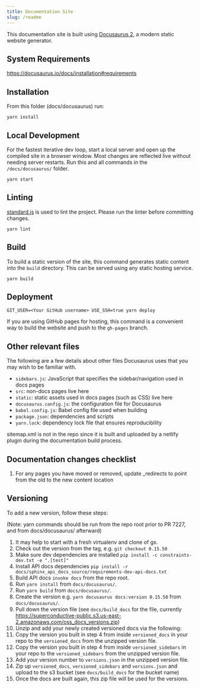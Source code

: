```yaml
---
title: Documentation Site
slug: /readme
---
```


This documentation site is built using [Docusaurus 2](https://v2.docusaurus.io/), a modern static website generator.

## System Requirements

https://docusaurus.io/docs/installation#requirements

## Installation

From this folder (docs/docusaurus) run:

```console
yarn install
```

## Local Development

For the fastest iterative dev loop, start a local server and open up the compiled site in a browser window. Most changes are reflected live without needing server restarts. Run this and all commands in the `/docs/docusaurus/` folder.

```console
yarn start
```

## Linting

[standard.js](https://standardjs.com/) is used to lint the project. Please run the linter before committing changes.

```console
yarn lint
```

## Build

To build a static version of the site, this command generates static content into the `build` directory. This can be served using any static hosting service.

```console
yarn build
```

## Deployment

```console
GIT_USER=<Your GitHub username> USE_SSH=true yarn deploy
```

If you are using GitHub pages for hosting, this command is a convenient way to build the website and push to the `gh-pages` branch.

## Other relevant files

The following are a few details about other files Docusaurus uses that you may wish to be familiar with.

- `sidebars.js`: JavaScript that specifies the sidebar/navigation used in docs pages
- `src`: non-docs pages live here
- `static`: static assets used in docs pages (such as CSS) live here
- `docusaurus.config.js`: the configuration file for Docusaurus
- `babel.config.js`: Babel config file used when building
- `package.json`: dependencies and scripts
- `yarn.lock`: dependency lock file that ensures reproducibility

sitemap.xml is not in the repo since it is built and uploaded by a netlify plugin during the documentation build process. 

## Documentation changes checklist

1. For any pages you have moved or removed, update _redirects to point from the old to the new content location


## Versioning

To add a new version, follow these steps:

(Note: yarn commands should be run from the repo root prior to PR 7227, and from docs/docusaurus/ afterward)

1. It may help to start with a fresh virtualenv and clone of gx.
2. Check out the version from the tag, e.g. `git checkout 0.15.50`
3. Make sure dev dependencies are installed `pip install -c constraints-dev.txt -e ".[test]"`
4. Install API docs dependencies `pip install -r docs/sphinx_api_docs_source/requirements-dev-api-docs.txt`
5. Build API docs `invoke docs` from the repo root.
6. Run `yarn install` from `docs/docusaurus/`.
7. Run `yarn build` from `docs/docusaurus/`.
8. Create the version e.g. `yarn docusaurus docs:version 0.15.50` from `docs/docusaurus/`.
9. Pull down the version file (see `docs/build_docs` for the file, currently https://superconductive-public.s3.us-east-2.amazonaws.com/oss_docs_versions.zip)
10. Unzip and add your newly created versioned docs via the following:
11. Copy the version you built in step 4 from inside `versioned_docs` in your repo to the `versioned_docs` from the unzipped version file.
12. Copy the version you built in step 4 from inside `versioned_sidebars` in your repo to the `versioned_sidebars` from the unzipped version file.
13. Add your version number to `versions.json` in the unzipped version file.
14. Zip up `versioned_docs`, `versioned_sidebars` and `versions.json` and upload to the s3 bucket (see `docs/build_docs` for the bucket name)
15. Once the docs are built again, this zip file will be used for the versions.
